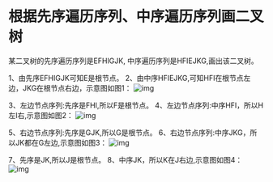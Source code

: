 # 根据先序遍历序列、中序遍历序列画二叉树

某二叉树的先序遍历序列是EFHIGJK, 中序遍历序列是HFIEJKG,画出该二叉树。

1、由先序EFHIGJK可知E是根节点。
2、由中序HFIEJKG,可知HFI在根节点左边，JKG在根节点右边，示意图如图1：
![img](https://img2020.cnblogs.com/blog/2194212/202010/2194212-20201028090704304-1213383986.png)

3、左边节点序列:先序是FHI,所以F是根节点。
4、左边节点序列:中序HFI，所以H左I右,示意图如图2：
![img](https://img2020.cnblogs.com/blog/2194212/202010/2194212-20201028090713871-819114745.png)

5、右边节点序列:先序是GJK,所以G是根节点。
6、右边节点序列:中序JKG，所以JK都在G左边,示意图如图3：
![img](https://img2020.cnblogs.com/blog/2194212/202010/2194212-20201028090726103-336779284.png)

7、先序是JK,所以J是根节点。
8、中序JK，所以K在J右边,示意图如图4：
![img](https://img2020.cnblogs.com/blog/2194212/202010/2194212-20201028090738758-723434363.png)